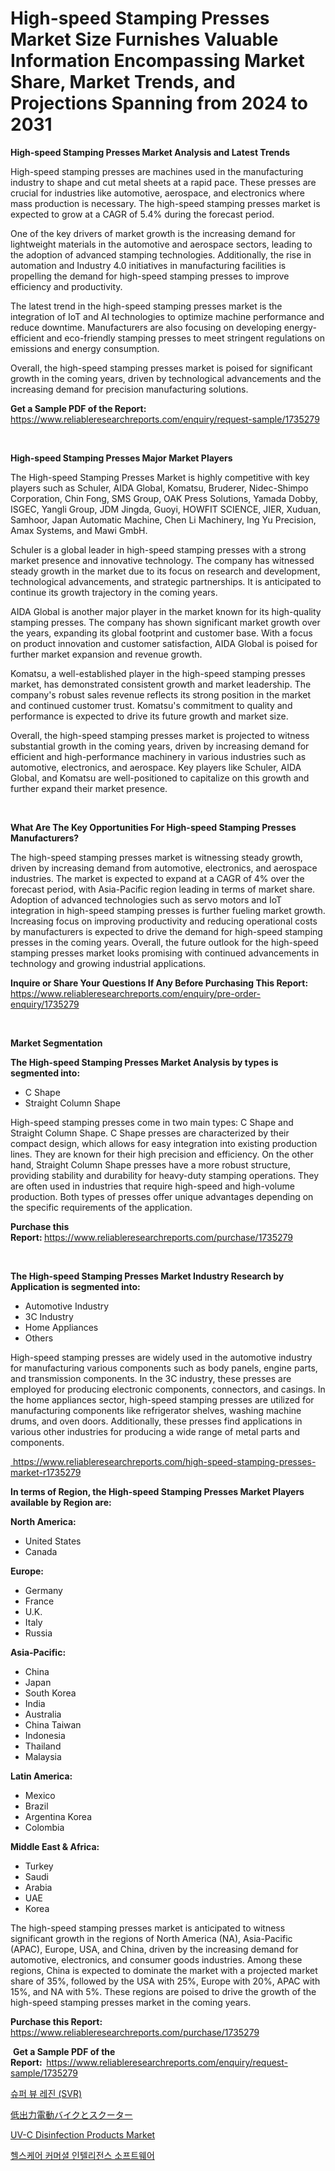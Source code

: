 <p><h1>High-speed Stamping Presses Market Size Furnishes Valuable Information Encompassing Market Share, Market Trends, and Projections Spanning from 2024 to 2031</h1></p><p><strong>High-speed Stamping Presses Market Analysis and Latest Trends</strong></p>
<p><p>High-speed stamping presses are machines used in the manufacturing industry to shape and cut metal sheets at a rapid pace. These presses are crucial for industries like automotive, aerospace, and electronics where mass production is necessary. The high-speed stamping presses market is expected to grow at a CAGR of 5.4% during the forecast period.</p><p>One of the key drivers of market growth is the increasing demand for lightweight materials in the automotive and aerospace sectors, leading to the adoption of advanced stamping technologies. Additionally, the rise in automation and Industry 4.0 initiatives in manufacturing facilities is propelling the demand for high-speed stamping presses to improve efficiency and productivity.</p><p>The latest trend in the high-speed stamping presses market is the integration of IoT and AI technologies to optimize machine performance and reduce downtime. Manufacturers are also focusing on developing energy-efficient and eco-friendly stamping presses to meet stringent regulations on emissions and energy consumption.</p><p>Overall, the high-speed stamping presses market is poised for significant growth in the coming years, driven by technological advancements and the increasing demand for precision manufacturing solutions.</p></p>
<p><strong>Get a Sample PDF of the Report:&nbsp;</strong> <a href="https://www.reliableresearchreports.com/enquiry/request-sample/1735279">https://www.reliableresearchreports.com/enquiry/request-sample/1735279</a></p>
<p>&nbsp;</p>
<p><strong>High-speed Stamping Presses Major Market Players</strong></p>
<p><p>The High-speed Stamping Presses Market is highly competitive with key players such as Schuler, AIDA Global, Komatsu, Bruderer, Nidec-Shimpo Corporation, Chin Fong, SMS Group, OAK Press Solutions, Yamada Dobby, ISGEC, Yangli Group, JDM Jingda, Guoyi, HOWFIT SCIENCE, JIER, Xuduan, Samhoor, Japan Automatic Machine, Chen Li Machinery, Ing Yu Precision, Amax Systems, and Mawi GmbH.</p><p>Schuler is a global leader in high-speed stamping presses with a strong market presence and innovative technology. The company has witnessed steady growth in the market due to its focus on research and development, technological advancements, and strategic partnerships. It is anticipated to continue its growth trajectory in the coming years.</p><p>AIDA Global is another major player in the market known for its high-quality stamping presses. The company has shown significant market growth over the years, expanding its global footprint and customer base. With a focus on product innovation and customer satisfaction, AIDA Global is poised for further market expansion and revenue growth.</p><p>Komatsu, a well-established player in the high-speed stamping presses market, has demonstrated consistent growth and market leadership. The company's robust sales revenue reflects its strong position in the market and continued customer trust. Komatsu's commitment to quality and performance is expected to drive its future growth and market size.</p><p>Overall, the high-speed stamping presses market is projected to witness substantial growth in the coming years, driven by increasing demand for efficient and high-performance machinery in various industries such as automotive, electronics, and aerospace. Key players like Schuler, AIDA Global, and Komatsu are well-positioned to capitalize on this growth and further expand their market presence.</p></p>
<p>&nbsp;</p>
<p><strong>What Are The Key Opportunities For High-speed Stamping Presses Manufacturers?</strong></p>
<p><p>The high-speed stamping presses market is witnessing steady growth, driven by increasing demand from automotive, electronics, and aerospace industries. The market is expected to expand at a CAGR of 4% over the forecast period, with Asia-Pacific region leading in terms of market share. Adoption of advanced technologies such as servo motors and IoT integration in high-speed stamping presses is further fueling market growth. Increasing focus on improving productivity and reducing operational costs by manufacturers is expected to drive the demand for high-speed stamping presses in the coming years. Overall, the future outlook for the high-speed stamping presses market looks promising with continued advancements in technology and growing industrial applications.</p></p>
<p><strong>Inquire or Share Your Questions If Any Before Purchasing This Report:</strong> <a href="https://www.reliableresearchreports.com/enquiry/pre-order-enquiry/1735279">https://www.reliableresearchreports.com/enquiry/pre-order-enquiry/1735279</a></p>
<p>&nbsp;</p>
<p><strong>Market Segmentation</strong></p>
<p><strong>The High-speed Stamping Presses Market Analysis by types is segmented into:</strong></p>
<p><ul><li>C Shape</li><li>Straight Column Shape</li></ul></p>
<p><p>High-speed stamping presses come in two main types: C Shape and Straight Column Shape. C Shape presses are characterized by their compact design, which allows for easy integration into existing production lines. They are known for their high precision and efficiency. On the other hand, Straight Column Shape presses have a more robust structure, providing stability and durability for heavy-duty stamping operations. They are often used in industries that require high-speed and high-volume production. Both types of presses offer unique advantages depending on the specific requirements of the application.</p></p>
<p><strong>Purchase this Report:&nbsp;</strong><a href="https://www.reliableresearchreports.com/purchase/1735279">https://www.reliableresearchreports.com/purchase/1735279</a></p>
<p>&nbsp;</p>
<p><strong>The High-speed Stamping Presses Market Industry Research by Application is segmented into:</strong></p>
<p><ul><li>Automotive Industry</li><li>3C Industry</li><li>Home Appliances</li><li>Others</li></ul></p>
<p><p>High-speed stamping presses are widely used in the automotive industry for manufacturing various components such as body panels, engine parts, and transmission components. In the 3C industry, these presses are employed for producing electronic components, connectors, and casings. In the home appliances sector, high-speed stamping presses are utilized for manufacturing components like refrigerator shelves, washing machine drums, and oven doors. Additionally, these presses find applications in various other industries for producing a wide range of metal parts and components.</p></p>
<p><a href="https://www.reliableresearchreports.com/high-speed-stamping-presses-market-r1735279">&nbsp;https://www.reliableresearchreports.com/high-speed-stamping-presses-market-r1735279</a></p>
<p><strong>In terms of Region, the High-speed Stamping Presses Market Players available by Region are:</strong></p>
<p>
    <p> <strong> North America: </strong>
        <ul>
            <li>United States</li>
            <li>Canada</li>
        </ul>
        </p> 
    <p> <strong> Europe: </strong>
        <ul>
            <li>Germany</li>
            <li>France</li>
            <li>U.K.</li>
            <li>Italy</li>
            <li>Russia</li>
        </ul>
        </p> 
    <p> <strong> Asia-Pacific: </strong>
        <ul>
            <li>China</li>
            <li>Japan</li>
            <li>South Korea</li>
            <li>India</li>
            <li>Australia</li>
            <li>China Taiwan</li>
            <li>Indonesia</li>
            <li>Thailand</li>
            <li>Malaysia</li>
        </ul>
        </p> 
    <p> <strong> Latin America: </strong>
        <ul>
            <li>Mexico</li>
            <li>Brazil</li>
            <li>Argentina Korea</li>
            <li>Colombia</li>
        </ul>
        </p> 
    <p> <strong> Middle East & Africa: </strong>
        <ul>
            <li>Turkey</li>
            <li>Saudi</li>
            <li>Arabia</li>
            <li>UAE</li>
            <li>Korea</li>
        </ul>
    </p>
    </p>
<p><p>The high-speed stamping presses market is anticipated to witness significant growth in the regions of North America (NA), Asia-Pacific (APAC), Europe, USA, and China, driven by the increasing demand for automotive, electronics, and consumer goods industries. Among these regions, China is expected to dominate the market with a projected market share of 35%, followed by the USA with 25%, Europe with 20%, APAC with 15%, and NA with 5%. These regions are poised to drive the growth of the high-speed stamping presses market in the coming years.</p></p>
<p><strong>Purchase this Report: </strong><a href="https://www.reliableresearchreports.com/purchase/1735279">https://www.reliableresearchreports.com/purchase/1735279</a></p>
<p>&nbsp;<strong>Get a Sample PDF of the Report:&nbsp;&nbsp;</strong><a href="https://www.reliableresearchreports.com/enquiry/request-sample/1735279">https://www.reliableresearchreports.com/enquiry/request-sample/1735279</a></p>
<p><strong></strong></p>
<p><p><a href="https://medium.com/@wheelgg5674537/%EC%88%98%ED%8D%BC-%EB%B7%B0-%EB%A0%88%EC%A7%84-svr-%EC%8B%9C%EC%9E%A5-%EC%A1%B0%EC%82%AC-%EB%B3%B4%EA%B3%A0%EC%84%9C-%EC%97%AD%EC%82%AC-%EB%B0%8F-2024%EB%85%84%EB%B6%80%ED%84%B0-2031%EB%85%84%EA%B9%8C%EC%A7%80%EC%9D%98-%EC%98%88%EC%B8%A1-744738ab3e0b">슈퍼 뷰 레진 (SVR)</a></p><p><a href="https://medium.com/@abdielkilback/%E4%BD%8E%E5%87%BA%E5%8A%9B%E3%81%AE%E9%9B%BB%E5%8B%95%E3%83%90%E3%82%A4%E3%82%AF%E3%81%8A%E3%82%88%E3%81%B3%E3%82%B9%E3%82%AF%E3%83%BC%E3%82%BF%E3%83%BC%E5%B8%82%E5%A0%B4%E3%83%AC%E3%83%9D%E3%83%BC%E3%83%88%E3%81%AF-%E3%81%93%E3%81%AE%E5%B8%82%E5%A0%B4%E3%81%AE%E6%9C%80%E6%96%B0%E3%81%AE%E3%83%88%E3%83%AC%E3%83%B3%E3%83%89%E3%82%84%E6%88%90%E9%95%B7%E3%81%AE%E6%A9%9F%E4%BC%9A%E3%82%92%E6%98%8E%E3%82%89%E3%81%8B%E3%81%AB%E3%81%97%E3%81%BE%E3%81%99-6c06989a6647">低出力電動バイクとスクーター</a></p><p><a href="https://github.com/prosalinda88/Market-Research-Report-List-4/blob/main/uv-c-disinfection-products-market.md">UV-C Disinfection Products Market</a></p><p><a href="https://medium.com/@daveblock56/%EC%9D%98%EB%A3%8C%EC%82%B0%EC%97%85-%EC%83%81%EC%97%85-%EC%9D%B8%ED%85%94%EB%A6%AC%EC%A0%84%EC%8A%A4-%EC%86%8C%ED%94%84%ED%8A%B8%EC%9B%A8%EC%96%B4-%EC%8B%9C%EC%9E%A5-%EB%B6%84%EC%84%9D-%EA%B7%B8-cagr-%EC%8B%9C%EC%9E%A5-%EC%84%B8%EB%B6%84%ED%99%94-%EB%B0%8F-%EA%B8%80%EB%A1%9C%EB%B2%8C-%EC%82%B0%EC%97%85-%EA%B0%9C%EC%9A%94-9a0e01579ddc">헬스케어 커머셜 인텔리전스 소프트웨어</a></p></p>